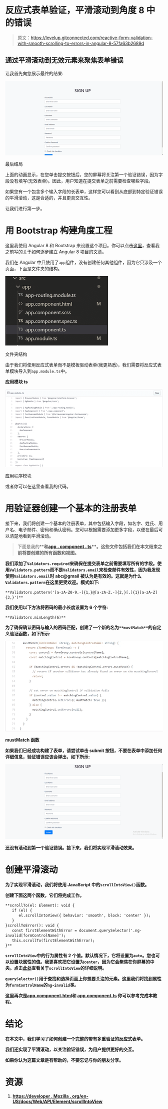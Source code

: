 # 反应式表单验证，平滑滚动到角度 8 中的错误

> 原文：<https://levelup.gitconnected.com/reactive-form-validation-with-smooth-scrolling-to-errors-in-angular-8-57fa63b2689d>

## 通过平滑滚动到无效元素来聚焦表单错误

让我首先向您展示最终的结果:

![](img/1614615e64c6c8e003f0384f78aacae9.png)

最后结局

上面的动画显示，在您单击提交按钮后，您的屏幕将关注第一个验证错误，因为字段没有填写(无效表单)。因此，用户知道在提交表单之前需要检查哪些字段。

如果您有一个包含多个输入字段的长表单，这样您可以看到从底部到特定验证错误的平滑滚动，这是合适的，并且更具交互性。

让我们进行第一步。

# 用 Bootstrap 构建角度工程

这里我使用 Angular 8 和 Bootstrap 来设置这个项目。你可以点击[这里](https://medium.com/javascript-in-plain-english/build-angular-8-project-with-bootstrap-7b89775e5764)，查看我之前写的关于如何逐步建立 Angular 8 项目的文章。

我们在 Angular 中只使用了`app`组件，没有创建任何其他组件，因为它只涉及一个页面，下面是文件夹的结构。

![](img/0339318cd25c7c4b65d80253c3f9e2de.png)

文件夹结构

由于我们将使用反应式表单而不是模板驱动表单(我更熟悉)，我们需要将反应式表单模块导入到`app.module.ts`中。

**应用模块 ts**

![](img/0952994e97f47d86cad221b624083cf3.png)

应用程序模块

或者你可以在这里查看我的代码。

# 用验证器创建一个基本的注册表单

接下来，我们将创建一个基本的注册表单，其中包括输入字段，如名字、姓氏、用户名、电子邮件、密码和确认密码。您可以根据需要添加更多字段，以便在最后可以清楚地看到平滑滚动。

> 下面是我的[](https://gist.github.com/aimanrahmattt/e616a0e640082a13b826e4b83832dd1f)****和[**app . component . ts**](https://gist.github.com/aimanrahmattt/b4b5df9da5c95d857e1ee684582bd1ae)**。**这些文件包括我们在本文结束之前将要创建的所有函数和视图。****

****我们添加了`Validators.required`来确保在提交表单之前需要填写所有的字段。使用`Validators.pattern`而不是`Validators.email`来检查邮件有效性，因为我发现使用`Validators.email`时 **abc@gmail** 被认为是有效的。这就是为什么`Validators.pattern`在这里更受欢迎。模式如下:****

```
**Validators.pattern('[a-zA-Z0-9.-]{1,}@[a-zA-Z.-]{2,}[.]{1}[a-zA-Z]{3,}')**
```

****我们使用以下方法将密码的最小长度设置为 6 个字符:****

```
**Validators.minLength(6)**
```

****为了确保确认密码与输入的密码匹配，创建了一个新的名为`**mustMatch**`的自定义验证函数，如下所示:****

****![](img/ad25e23ef2791d3f743dba360c11912f.png)****

****mustMatch 函数****

****如果我们已经成功构建了表单，请尝试单击 submit 按钮，不要在表单中添加任何详细信息，验证错误应该会弹出，如下所示:****

****![](img/119ed91e6206b4b9ae6f94685744ddb7.png)****

****还没有滚动到第一个验证错误。接下来，我们将实现平滑滚动效果。****

# ****创建平滑滚动****

****为了实现平滑滚动，我们将使用 JavaScript 中的`scrollIntoView()`函数。****

****创建下面这两个函数，它们将完成工作。****

```
**scrollTo(el: Element): void {
   if (el) {
      el.scrollIntoView({ behavior: 'smooth', block: 'center' });
   }
}scrollToError(): void {
   const firstElementWithError = document.querySelector('.ng-  invalid[formControlName]');
   this.scrollTo(firstElementWithError);
}**
```

****`scrollIntoView`中的**行为**属性有 2 个值。默认情况下，它将设置为`auto`。您也可以设置**块**属性的值。我更喜欢把它设置为`center`，因为它会聚焦在你屏幕的中央。点击[此处](https://developer.mozilla.org/en-US/docs/Web/API/Element/scrollIntoView)查看关于`scrollIntoView`的详细说明。****

****`querySelector()`用于查找和选择页面上你想要关注的元素。这里我们将找到属性为`formControlName`的`ng-invalid`类。****

****这里再次是[app.component.html](https://gist.github.com/aimanrahmattt/e616a0e640082a13b826e4b83832dd1f)和 [app.component.ts](https://gist.github.com/aimanrahmattt/b4b5df9da5c95d857e1ee684582bd1ae) 你可以参考完成本教程。****

# ****结论****

****在本文中，我们学习了如何创建一个完整的带有多重验证的反应式表单。****

****我们还实现了平滑滚动，以关注验证错误，为用户提供更好的交互。****

****如果你认为这篇文章是有帮助的，不要忘记与你的朋友分享。****

# ****资源****

1.  ****[https://developer . Mozilla . org/en-US/docs/Web/API/Element/scrollIntoView](https://developer.mozilla.org/en-US/docs/Web/API/Element/scrollIntoView)****